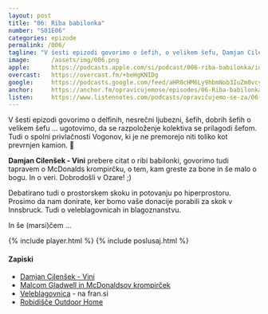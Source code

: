 ```yaml
---
layout: post
title: "06: Riba babilonka"
number: "S01E06"
categories: epizode
permalink: /006/
tagline: "V šesti epizodi govorimo o šefih, o velikem šefu, Damjan Cilenšek - Vini prebere citat o ribi babilonki, govorimo tudi tapravem o McDonalds krompirčku, o tem, kam greste za bone in še malo o bogu."
image:		/assets/img/006.png
apple:		https://podcasts.apple.com/si/podcast/006-riba-babilonka/id1514750013?i=1000482800888
overcast:	https://overcast.fm/+beHgKNIDg
google:		https://podcasts.google.com/feed/aHR0cHM6Ly9hbmNob3IuZm0vcy8yMmI1YTUwMC9wb2RjYXN0L3Jzcw/episode/YjQ3NTg4MjgtZjJlNi00YTk1LTg1OGItYTczZjk2ZjYzODc2?sa=X&ved=0CAUQkfYCahcKEwj4u57StrrxAhUAAAAAHQAAAAAQCg
anchor:		https://anchor.fm/opravicujemose/episodes/06-Riba-babilonka-----deflini--McDonalds-krompirek--in-o-nekaj-besed-bogu--Citat-prebere-Damjan-Cilenek---Vini-egbknv/a-a2kr295
listen:		https://www.listennotes.com/podcasts/opravičujemo-se-za/06-riba-babilonka-deflini-e-Q8w5D9cGv/embed/
---
```


V šesti epizodi govorimo o delfinih, nesrečni ljubezni, šefih, dobrih šefih o velikem šefu ... ugotovimo, da se razpoloženje kolektiva se prilagodi šefom. Tudi o spolni privlačnosti Vogonov, ki je ne premorejo niti toliko kot prevrnjen kamion. 🚛

**Damjan Cilenšek - Vini** prebere citat o ribi babilonki, govorimo tudi tapravem o McDonalds krompirčku, o tem, kam greste za bone in še malo o bogu. In o veri. Dobrodošli v Ozare! ;) 

Debatirano tudi o prostorskem skoku in potovanju po hiperprostoru. Prosimo da nam donirate, ker bomo vaše donacije porabili za skok v Innsbruck. Tudi o veleblagovnicah in blagoznanstvu.

In še (marsi)čem ...

{% include player.html %}
{% include poslusaj.html %}

#### Zapiski

- [Damjan Cilenšek - Vini](https://twitter.com/loudandwicked)
- [Malcom Gladwell in McDonaldsov krompirček](http://revisionisthistory.com/episodes/19-mcdonalds-broke-my-heart)
- [Veleblagovnica](https://fran.si/iskanje?View=1&Query=veleblagovnica&hs=1) - na fran.si
- [Robidišče Outdoor Home](https://sl.arbischa.si/)